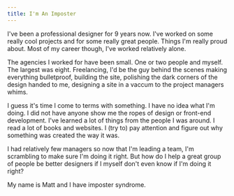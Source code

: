 ```yaml
---
title: I'm An Imposter
---
```


I've been a professional designer for 9 years now. I've worked on some really cool projects and for some really great people. Things I'm really proud about. Most of my career though, I've worked relatively alone.

The agencies I worked for have been small. One or two people and myself. The largest was eight. Freelancing, I'd be the guy behind the scenes making everything bulletproof, building the site, polishing the dark corners of the design handed to me, designing a site in a vaccum to the project managers whims.

I guess it's time I come to terms with something. I have no idea what I'm doing. I did not have anyone show me the ropes of design or front-end development. I've learned a lot of things from the people I was around. I read a lot of books and websites. I (try to) pay attention and figure out why something was created the way it was.

I had relatively few managers so now that I'm leading a team, I'm scrambling to make sure I'm doing it right. But how do I help a great group of people be better designers if I myself don't even know if I'm doing it right?

My name is Matt and I have imposter syndrome.
